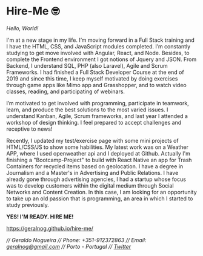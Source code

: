 # Hire-Me 🤓
 
*Hello, World!*

I'm at a new stage in my life. I’m moving forward in a Full Stack training and I have the HTML, CSS, and JavaScript modules completed. I’m constantly studying to get move involved with Angular, React, and Node. Besides, to complete the Frontend environment I got notions of Jquery and JSON. From Backend, I understand SQL, PHP (also Laravel), Agile and Scrum Frameworks. I had finished a Full Stack Developer Course at the end of 2019 and since this time, I keep myself motivated by doing exercises through game apps like Mimo app and Grasshopper, and to watch video classes, reading, and participating of webinars.

I’m motivated to get involved with programming, participate in teamwork, learn, and produce the best solutions to the most varied issues. I understand Kanban, Agile, Scrum frameworks, and last year I attended a workshop of design thinking. I feel prepared to accept challenges and receptive to news!

Recently, I updated my test/exercise page with some mini projects of HTML/CSS/JS to show some habilities. My latest work was on a Weather APP, where I used openweather api and I deployed at Github. Actually I'm finishing a "Bootcamp-Project" to build with React Native an app for Trash Containers for recycled items based on geolocation.  I have a degree in Journalism and a Master's in Advertising and Public Relations. I have already gone through advertising agencies, I had a startup whose focus was to develop customers within the digital medium through Social Networks and Content Creation. In this case, I am looking for an opportunity to take up an old passion that is programming, an area in which I started to study previously.

**YES! I'M READY. HIRE ME!**

https://geralnog.github.io/hire-me/

*// Geraldo Nogueira // Phone: +351-912372863 // Email: geralnog@gmail.com // Porto - Portugal // [Twitter](https://twitter.com/geralnog)*
